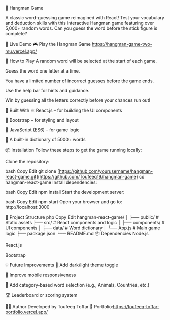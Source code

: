 🎯 Hangman Game

A classic word-guessing game reimagined with React! Test your vocabulary and deduction skills with this interactive Hangman game featuring over 5,000+ random words. Can you guess the word before the stick figure is complete?

🚀 Live Demo 🎮 Play the Hangman Game https://hangman-game-two-mu.vercel.app/


🧠 How to Play
A random word will be selected at the start of each game.

Guess the word one letter at a time.

You have a limited number of incorrect guesses before the game ends.

Use the help bar for hints and guidance.

Win by guessing all the letters correctly before your chances run out!

🧰 Built With
⚛️ React.js – for building the UI components

💄 Bootstrap – for styling and layout

🔧 JavaScript (ES6) – for game logic

🧠 A built-in dictionary of 5000+ words

📦 Installation
Follow these steps to get the game running locally:

Clone the repository:

bash
Copy
Edit
git clone [https://github.com/yourusername/hangman-react-game.git](https://github.com/Toufeeq19/hangman-game)
cd hangman-react-game
Install dependencies:

bash
Copy
Edit
npm install
Start the development server:

bash
Copy
Edit
npm start
Open your browser and go to:
http://localhost:3000

📁 Project Structure
php
Copy
Edit
hangman-react-game/
│
├── public/              # Static assets
├── src/                 # React components and logic
│   ├── components/      # UI components
│   ├── data/            # Word dictionary
│   └── App.js           # Main game logic
├── package.json
└── README.md
📦 Dependencies
Node.js

React.js

Bootstrap

💡 Future Improvements
🎨 Add dark/light theme toggle

📱 Improve mobile responsiveness

🧠 Add category-based word selection (e.g., Animals, Countries, etc.)

🏆 Leaderboard or scoring system

🙋‍♂️ Author 
Developed by Toufeeq Toffar 🔗 Portfolio:https://toufeeq-toffar-portfolio.vercel.app/
